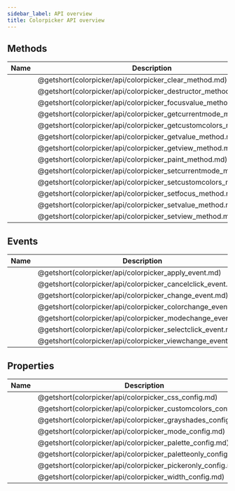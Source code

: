 ```yaml
---     
sidebar_label: API overview
title: Colorpicker API overview
---     
```


## Methods

| Name                                                      | Description                                                      |
| --------------------------------------------------------- | ---------------------------------------------------------------- |
| [](colorpicker/api/colorpicker_clear_method.md)           | @getshort(colorpicker/api/colorpicker_clear_method.md)           |
| [](colorpicker/api/colorpicker_destructor_method.md)      | @getshort(colorpicker/api/colorpicker_destructor_method.md)      |
| [](colorpicker/api/colorpicker_focusvalue_method.md)      | @getshort(colorpicker/api/colorpicker_focusvalue_method.md)      |
| [](colorpicker/api/colorpicker_getcurrentmode_method.md)  | @getshort(colorpicker/api/colorpicker_getcurrentmode_method.md)  |
| [](colorpicker/api/colorpicker_getcustomcolors_method.md) | @getshort(colorpicker/api/colorpicker_getcustomcolors_method.md) |
| [](colorpicker/api/colorpicker_getvalue_method.md)        | @getshort(colorpicker/api/colorpicker_getvalue_method.md)        |
| [](colorpicker/api/colorpicker_getview_method.md)         | @getshort(colorpicker/api/colorpicker_getview_method.md)         |
| [](colorpicker/api/colorpicker_paint_method.md)           | @getshort(colorpicker/api/colorpicker_paint_method.md)           |
| [](colorpicker/api/colorpicker_setcurrentmode_method.md)  | @getshort(colorpicker/api/colorpicker_setcurrentmode_method.md)  |
| [](colorpicker/api/colorpicker_setcustomcolors_method.md) | @getshort(colorpicker/api/colorpicker_setcustomcolors_method.md) |
| [](colorpicker/api/colorpicker_setfocus_method.md)        | @getshort(colorpicker/api/colorpicker_setfocus_method.md)        |
| [](colorpicker/api/colorpicker_setvalue_method.md)        | @getshort(colorpicker/api/colorpicker_setvalue_method.md)        |
| [](colorpicker/api/colorpicker_setview_method.md)         | @getshort(colorpicker/api/colorpicker_setview_method.md)         |

## Events 

| Name                                                 | Description                                                 |
| ---------------------------------------------------- | ----------------------------------------------------------- |
| [](colorpicker/api/colorpicker_apply_event.md)       | @getshort(colorpicker/api/colorpicker_apply_event.md)       |
| [](colorpicker/api/colorpicker_cancelclick_event.md) | @getshort(colorpicker/api/colorpicker_cancelclick_event.md) |
| [](colorpicker/api/colorpicker_change_event.md)      | @getshort(colorpicker/api/colorpicker_change_event.md)      |
| [](colorpicker/api/colorpicker_colorchange_event.md) | @getshort(colorpicker/api/colorpicker_colorchange_event.md) |
| [](colorpicker/api/colorpicker_modechange_event.md)  | @getshort(colorpicker/api/colorpicker_modechange_event.md)  |
| [](colorpicker/api/colorpicker_selectclick_event.md) | @getshort(colorpicker/api/colorpicker_selectclick_event.md) |
| [](colorpicker/api/colorpicker_viewchange_event.md)  | @getshort(colorpicker/api/colorpicker_viewchange_event.md)  |

## Properties

| Name                                                   | Description                                                   |
| ------------------------------------------------------ | ------------------------------------------------------------- |
| [](colorpicker/api/colorpicker_css_config.md)          | @getshort(colorpicker/api/colorpicker_css_config.md)          |
| [](colorpicker/api/colorpicker_customcolors_config.md) | @getshort(colorpicker/api/colorpicker_customcolors_config.md) |
| [](colorpicker/api/colorpicker_grayshades_config.md)   | @getshort(colorpicker/api/colorpicker_grayshades_config.md)   |
| [](colorpicker/api/colorpicker_mode_config.md)         | @getshort(colorpicker/api/colorpicker_mode_config.md)         |
| [](colorpicker/api/colorpicker_palette_config.md)      | @getshort(colorpicker/api/colorpicker_palette_config.md)      |
| [](colorpicker/api/colorpicker_paletteonly_config.md)  | @getshort(colorpicker/api/colorpicker_paletteonly_config.md)  |
| [](colorpicker/api/colorpicker_pickeronly_config.md)   | @getshort(colorpicker/api/colorpicker_pickeronly_config.md)   |
| [](colorpicker/api/colorpicker_width_config.md)        | @getshort(colorpicker/api/colorpicker_width_config.md)        |

